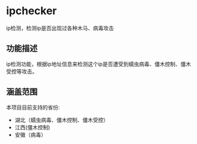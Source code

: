 # ipchecker
ip检测，检测ip是否出现过各种木马、病毒攻击

## 功能描述
ip检测功能，根据ip地址信息来检测这个ip是否遭受到蠕虫病毒、僵木控制、僵木受控等攻击。

## 涵盖范围
本项目目前支持的省份:
- 湖北（蠕虫病毒、僵木控制、僵木受控）
- 江西(僵木控制)
- 安徽（病毒）